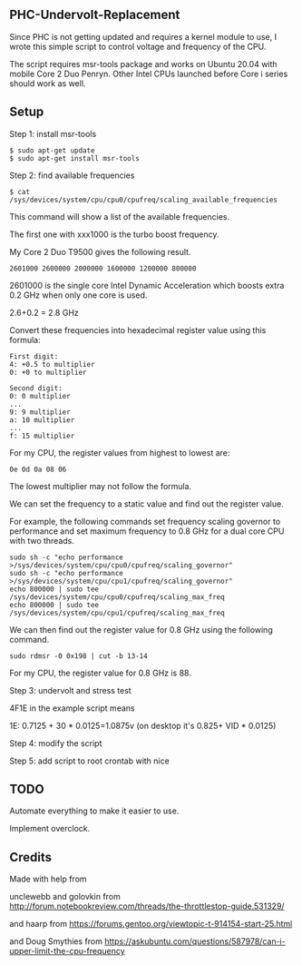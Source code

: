 ## PHC-Undervolt-Replacement
Since PHC is not getting updated and requires a kernel module to use, I wrote this simple script to control voltage and frequency of the CPU.

The script requires msr-tools package and works on Ubuntu 20.04 with mobile Core 2 Duo Penryn. Other Intel CPUs launched before Core i series should work as well.
	
## Setup

Step 1: install msr-tools
```
$ sudo apt-get update
$ sudo apt-get install msr-tools
```

Step 2: find available frequencies
```
$ cat /sys/devices/system/cpu/cpu0/cpufreq/scaling_available_frequencies
```
This command will show a list of the available frequencies.

The first one with xxx1000 is the turbo boost frequency.

My Core 2 Duo T9500 gives the following result.
```
2601000 2600000 2000000 1600000 1200000 800000
```
2601000 is the single core Intel Dynamic Acceleration which boosts extra 0.2 GHz when only one core is used.

2.6+0.2 = 2.8 GHz

Convert these frequencies into hexadecimal register value using this formula: 
```
First digit:
4: +0.5 to multiplier
0: +0 to multiplier

Second digit:
0: 0 multiplier
...
9: 9 multiplier
a: 10 multiplier
...
f: 15 multiplier
```
For my CPU, the register values from highest to lowest are:
```
0e 0d 0a 08 06
```
The lowest multiplier may not follow the formula.

We can set the frequency to a static value and find out the register value.

For example, the following commands set frequency scaling governor to performance and set maximum frequency to 0.8 GHz for a dual core CPU with two threads. 
```
sudo sh -c "echo performance >/sys/devices/system/cpu/cpu0/cpufreq/scaling_governor"
sudo sh -c "echo performance >/sys/devices/system/cpu/cpu1/cpufreq/scaling_governor"
echo 800000 | sudo tee /sys/devices/system/cpu/cpu0/cpufreq/scaling_max_freq
echo 800000 | sudo tee /sys/devices/system/cpu/cpu1/cpufreq/scaling_max_freq
```
We can then find out the register value for 0.8 GHz using the following command.
```
sudo rdmsr -0 0x198 | cut -b 13-14
```
For my CPU, the register value for 0.8 GHz is 88.

Step 3: undervolt and stress test

4F1E in the example script means



1E: 0.7125 + 30 * 0.0125=1.0875v (on desktop it's 0.825+ VID * 0.0125)

Step 4: modify the script

Step 5: add script to root crontab with nice

## TODO
Automate everything to make it easier to use.

Implement overclock.

## Credits
Made with help from

unclewebb and golovkin from http://forum.notebookreview.com/threads/the-throttlestop-guide.531329/

and haarp from https://forums.gentoo.org/viewtopic-t-914154-start-25.html

and Doug Smythies from https://askubuntu.com/questions/587978/can-i-upper-limit-the-cpu-frequency
